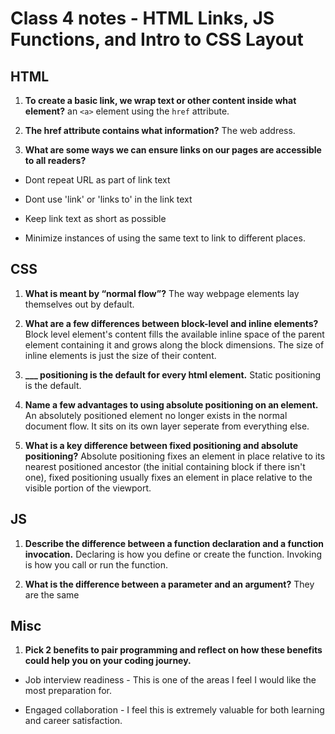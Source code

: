 # Class 4 notes - HTML Links, JS Functions, and Intro to CSS Layout

## HTML

1. **To create a basic link, we wrap text or other content inside what element?**
an `<a>` element using the `href` attribute.

2. **The href attribute contains what information?**
The web address.

3. **What are some ways we can ensure links on our pages are accessible to all readers?**

- Dont repeat URL as part of link text

- Dont use 'link' or 'links to' in the link text

- Keep link text as short as possible

- Minimize instances of using the same text to link to different places.

## CSS

1. **What is meant by “normal flow”?**
The way webpage elements lay themselves out by default.

2. **What are a few differences between block-level and inline elements?**
Block level element's content fills the available inline space of the parent element containing it and grows along the block dimensions. The size of inline elements is just the size of their content.

3. **___ positioning is the default for every html element.**
Static positioning is the default.

4. **Name a few advantages to using absolute positioning on an element.**
An absolutely positioned element no longer exists in the normal document flow. It sits on its own layer seperate from everything else.

5. **What is a key difference between fixed positioning and absolute positioning?**
Absolute positioning fixes an element in place relative to its nearest positioned ancestor (the initial containing block if there isn't one), fixed positioning usually fixes an element in place relative to the visible portion of the viewport.

## JS

1. **Describe the difference between a function declaration and a function invocation.**
Declaring is how you define or create the function. Invoking is how you call or run the function.

2. **What is the difference between a parameter and an argument?**
They are the same

## Misc

1. **Pick 2 benefits to pair programming and reflect on how these benefits could help you on your coding journey.**

- Job interview readiness - This is one of the areas I feel I would like the most preparation for.

- Engaged collaboration - I feel this is extremely valuable for both learning and career satisfaction.
